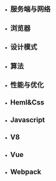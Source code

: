 + ## 服务端与网络
+ ## 浏览器
+ ## 设计模式
+ ## 算法
+ ## 性能与优化
+ ## Heml&Css
+ ## Javascript
+ ## V8
+ ## Vue
+ ## Webpack